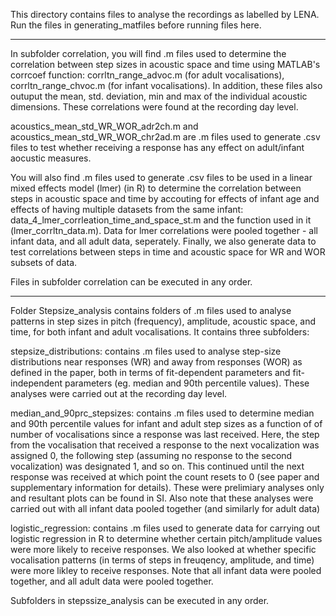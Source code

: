 This directory contains files to analyse the recordings as labelled by LENA. Run the files in generating_matfiles 
before running files here. 

--------------------------------
In subfolder correlation, you will find .m files used to determine the correlation between step sizes in acoustic space and time using MATLAB's corrcoef function: corrltn_range_advoc.m (for adult vocalisations), corrltn_range_chvoc.m (for infant vocalisations). In addition, these files also outuput the mean, std. deviation, min and max of the individual acoustic dimensions. These correlations were found at the recording day level.

acoustics_mean_std_WR_WOR_adr2ch.m and acoustics_mean_std_WR_WOR_chr2ad.m are .m files used to generate .csv files to test whether receiving a response has any effect on adult/infant aocustic measures.

You will also find .m files used to generate .csv files to be used in a linear mixed effects model (lmer) (in R) to determine the correlation between steps in acoustic space and time by accouting for effects of infant age and effects of having multiple datasets from the same infant: data_4_lmer_corrleation_time_and_space_st.m and the function used in it (lmer_corrltn_data.m). Data for lmer correlations were pooled together - all infant data, and all adult data, seperately. Finally, we also generate data to test correlations between steps in time and acoustic space for WR and WOR subsets of data.

Files in subfolder correlation can be executed in any order.

------------------------------------------

Folder Stepsize_analysis contains folders of .m files used to analyse patterns in step sizes in pitch (frequency), amplitude, acoustic space, and time, for both infant and adult vocalisations. It contains three subfolders:

stepsize_distributions: contains .m files used to analyse step-size distributions near responses (WR) and away from responses (WOR) as defined in the paper, both in terms of fit-dependent parameters and fit-independent parameters (eg. median and 90th percentile values). These analyses were carried out at the recording day level.

median_and_90prc_stepsizes: contains .m files used to determine median and 90th percentile values for infant and adult step sizes as a function of of number of vocalisations since a response was last received.  Here, the step from the vocalisation that received a response to the next vocalization was assigned 0, the following step (assuming no response to the second vocalization) was designated 1, and so on.  This continued until the next response was received at which point the count resets to 0 (see paper and supplementary information for details). These were prelimiary analyses only and resultant plots can be found in SI. Also note that these analyses were carried out with all infant data pooled together (and similarly for adult data)

logistic_regression: contains .m files used to generate data for carrying out logistic regression in R to determine whether certain pitch/amplitude values were more likely to receive responses. We also looked at whether specific vocalisation patterns (in terms of steps in freuqency, amplitude, and time) were more likley to receive responses. Note that all infant data were pooled together, and all adult data were pooled together.

Subfolders in stepssize_analysis can be executed in any order. 

